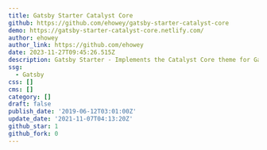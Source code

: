```yaml
---
title: Gatsby Starter Catalyst Core
github: https://github.com/ehowey/gatsby-starter-catalyst-core
demo: https://gatsby-starter-catalyst-core.netlify.com/
author: ehowey
author_link: https://github.com/ehowey
date: 2023-11-27T09:45:26.515Z
description: Gatsby Starter - Implements the Catalyst Core theme for GatsbyJS
ssg:
  - Gatsby
css: []
cms: []
category: []
draft: false
publish_date: '2019-06-12T03:01:00Z'
update_date: '2021-11-07T04:13:20Z'
github_star: 1
github_fork: 0
---
```

